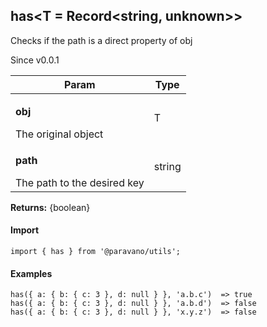<h2>has&lt;T = Record&lt;string, unknown&gt;&gt;</h2>
<p>Checks if the path is a direct property of obj</p>
<p>Since v0.0.1</p>
<table>
      <thead>
      <tr>
        <th>Param</th>
        <th>Type</th></tr>
      </thead>
      <tbody><tr><td><p><b>obj</b></p>The original object</td><td>T</td></tr><tr><td><p><b>path</b></p>The path to the desired key</td><td>string</td></tr></tbody>
    </table><p><b>Returns:</b> {boolean}</p>
<h4>Import</h4>

```
import { has } from '@paravano/utils';
```

  <h4>Examples</h4>




```    
has({ a: { b: { c: 3 }, d: null } }, 'a.b.c')  => true
has({ a: { b: { c: 3 }, d: null } }, 'a.b.d')  => false
has({ a: { b: { c: 3 }, d: null } }, 'x.y.z')  => false
```

    